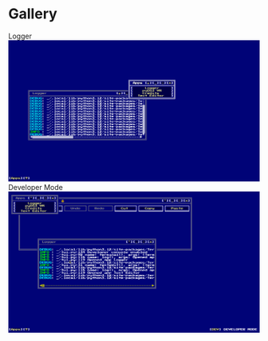# Gallery
Logger  
![Apps](https://raw.githubusercontent.com/AzureTecDevs/pyOS3/main/apps.png)
Developer Mode
![Apps](https://raw.githubusercontent.com/AzureTecDevs/pyOS3/main/dev.png)
